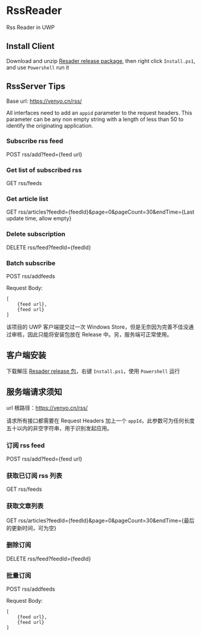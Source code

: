 # RssReader
Rss Reader in UWP

## Install Client
Download and unzip [Resader release package](https://github.com/venyowong/RssReader/releases), then right click `Install.ps1`, and use `Powershell` run it

## RssServer Tips
Base url: https://venyo.cn/rss/

All interfaces need to add an `appid` parameter to the request headers. This parameter can be any non empty string with a length of less than 50 to identify the originating application.

### Subscribe rss feed
POST rss/add?feed={feed url}

### Get list of subscribed rss
GET rss/feeds

### Get article list
GET rss/articles?feedId={feedId}&page=0&pageCount=30&endTime={Last update time, allow empty}

### Delete subscription
DELETE rss/feed?feedId={feedId}

### Batch subscribe
POST rss/addfeeds

Request Body:
```
[
    {feed url},
    {feed url}
]
```


该项目的 UWP 客户端提交过一次 Windows Store，但是无奈因为完善不佳没通过审核，因此只能将安装包放在 Release 中。另，服务端可正常使用。

## 客户端安装
下载解压 [Resader release 包](https://github.com/venyowong/RssReader/releases)，右键 `Install.ps1`，使用 `Powershell` 运行

## 服务端请求须知
url 根路径：https://venyo.cn/rss/

请求所有接口都需要在 Request Headers 加上一个 `appId`，此参数可为任何长度五十以内的非空字符串，用于识别发起应用。

### 订阅 rss feed
POST rss/add?feed={feed url}

### 获取已订阅 rss 列表
GET rss/feeds

### 获取文章列表
GET rss/articles?feedId={feedId}&page=0&pageCount=30&endTime={最后的更新时间，可为空}

### 删除订阅
DELETE rss/feed?feedId={feedId}

### 批量订阅
POST rss/addfeeds

Request Body:
```
[
    {feed url},
    {feed url}
]
```